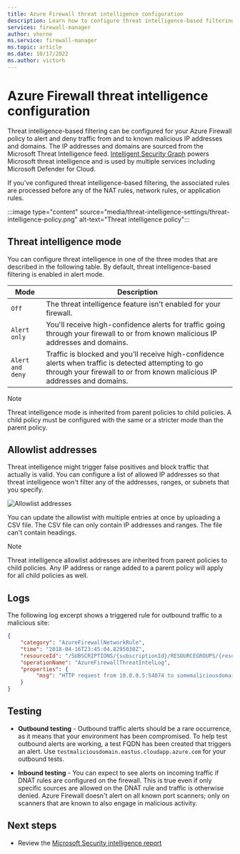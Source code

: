 ```yaml
---
title: Azure Firewall threat intelligence configuration
description: Learn how to configure threat intelligence-based filtering for your Azure Firewall policy to alert and deny traffic from and to known malicious IP addresses and domains.
services: firewall-manager
author: vhorne
ms.service: firewall-manager
ms.topic: article
ms.date: 10/17/2022
ms.author: victorh
---
```


# Azure Firewall threat intelligence configuration

Threat intelligence-based filtering can be configured for your Azure Firewall policy to alert and deny traffic from and to known malicious IP addresses and domains. The IP addresses and domains are sourced from the Microsoft Threat Intelligence feed. [Intelligent Security Graph](https://www.microsoft.com/security/operations/intelligence) powers Microsoft threat intelligence and is used by multiple services including Microsoft Defender for Cloud.<br>

If you've configured threat intelligence-based filtering, the associated rules are processed before any of the NAT rules, network rules, or application rules.

:::image type="content" source="media/threat-intelligence-settings/threat-intelligence-policy.png" alt-text="Threat intelligence policy":::

## Threat intelligence mode

You can configure threat intelligence in one of the three modes that are described in the following table. By default, threat intelligence-based filtering is enabled in alert mode.

|Mode |Description  |
|---------|---------|
|`Off`     | The threat intelligence feature isn't enabled for your firewall. |
|`Alert only`     | You'll receive high-confidence alerts for traffic going through your firewall to or from known malicious IP addresses and domains. |
|`Alert and deny`     | Traffic is blocked and you'll receive high-confidence alerts when traffic is detected attempting to go through your firewall to or from known malicious IP addresses and domains. |

> [!NOTE]
> Threat intelligence mode is inherited from parent policies to child policies. A child policy must be configured with the same or a stricter mode than the parent policy.

## Allowlist addresses

Threat intelligence might trigger false positives and block traffic that actually is valid. You can configure a list of allowed IP addresses so that threat intelligence won't filter any of the addresses, ranges, or subnets that you specify.  

![Allowlist addresses](media/threat-intelligence-settings/allow-list.png)

You can update the allowlist with multiple entries at once by uploading a CSV file. The CSV file can only contain IP addresses and ranges. The file can't contain headings.

> [!NOTE]
> Threat intelligence allowlist addresses are inherited from parent policies to child policies. Any IP address or range added to a parent policy will apply for all child policies as well.

## Logs

The following log excerpt shows a triggered rule for outbound traffic to a malicious site:

```json
{
    "category": "AzureFirewallNetworkRule",
    "time": "2018-04-16T23:45:04.8295030Z",
    "resourceId": "/SUBSCRIPTIONS/{subscriptionId}/RESOURCEGROUPS/{resourceGroupName}/PROVIDERS/MICROSOFT.NETWORK/AZUREFIREWALLS/{resourceName}",
    "operationName": "AzureFirewallThreatIntelLog",
    "properties": {
         "msg": "HTTP request from 10.0.0.5:54074 to somemaliciousdomain.com:80. Action: Alert. ThreatIntel: Bot Networks"
    }
}
```

## Testing

- **Outbound testing** - Outbound traffic alerts should be a rare occurrence, as it means that your environment has been compromised. To help test outbound alerts are working, a test FQDN has been created that triggers an alert. Use `testmaliciousdomain.eastus.cloudapp.azure.com` for your outbound tests.

- **Inbound testing** - You can expect to see alerts on incoming traffic if DNAT rules are configured on the firewall. This is true even if only specific sources are allowed on the DNAT rule and traffic is otherwise denied. Azure Firewall doesn't alert on all known port scanners; only on scanners that are known to also engage in malicious activity.

## Next steps

- Review the [Microsoft Security intelligence report](https://www.microsoft.com/en-us/security/operations/security-intelligence-report)

